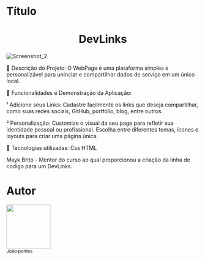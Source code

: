 
# Título 

<h1 align="center"> DevLinks </h1>

![Screenshot_2](https://github.com/jhzinm/Projeto1/assets/150977621/337e0adc-6807-48c1-bcad-cae565264617)



📌 Descrição do Projeto:
O WebPage é uma plataforma simples e personalizável para uninciar e compartilhar dados de serviço em um único local.

📌 Funcionalidades e Demonstração da Aplicação:

¹ Adicione seus Links: Cadastre facilmente os links que deseja compartilhar, como suas redes sociais, GitHub, portfólio, blog, entre outros.

² Personalização: Customize o visual da seu page para refletir sua identidade pessoal ou profissional. Escolha entre diferentes temas, ícones e layouts para criar uma página única.


📌 Tecnologias utilizadas:
Css
HTML

Mayk Brito - Mentor do curso ao qual proporcionou a criação da linha de codigo para um DevLinks.


# Autor
 [<img src="https://avatars.githubusercontent.com/u/150977621?s=400&u=a0ecf6bbd0b9d6de4c3443c76315412338e19521&v=4" width=115><br><sub>João pontes</sub>](https://github.com/jhzinm) 
